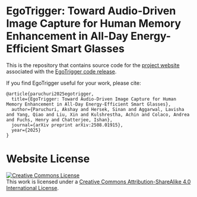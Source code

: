 # EgoTrigger: Toward Audio-Driven Image Capture for Human Memory Enhancement in All-Day Energy-Efficient Smart Glasses

This is the repository that contains source code for the [project website](https://egotrigger.github.io) associated with the [EgoTrigger code release](https://github.com/yahskapar/EgoTrigger).

If you find EgoTrigger useful for your work, please cite:
```
@article{paruchuri2025egotrigger,
  title={EgoTrigger: Toward Audio-Driven Image Capture for Human Memory Enhancement in All-Day Energy-Efficient Smart Glasses},
  author={Paruchuri, Akshay and Hersek, Sinan and Aggarwal, Lavisha and Yang, Qiao and Liu, Xin and Kulshrestha, Achin and Colaco, Andrea and Fuchs, Henry and Chatterjee, Ishan},
  journal={arXiv preprint arXiv:2508.01915},
  year={2025}
}
```

# Website License
<a rel="license" href="http://creativecommons.org/licenses/by-sa/4.0/"><img alt="Creative Commons License" style="border-width:0" src="https://i.creativecommons.org/l/by-sa/4.0/88x31.png" /></a><br />This work is licensed under a <a rel="license" href="http://creativecommons.org/licenses/by-sa/4.0/">Creative Commons Attribution-ShareAlike 4.0 International License</a>.
